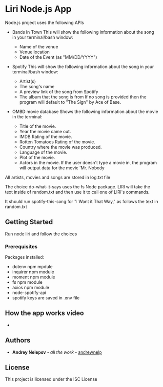 # Liri Node.js App

Node.js project uses the following APIs

* Bands In Town
    This will show the following information about the song in your terminal/bash window:
   * Name of the venue
   * Venue location
   * Date of the Event (as "MM/DD/YYYY")

* Spotify
    This will show the following information about the song in your terminal/bash window:
   * Artist(s)
   * The song's name
   * A preview link of the song from Spotify
   * The album that the song is from
   If no song is provided then the program will default to "The Sign" by Ace of Base.

* OMBD movie database
    Shows the following information about the movie in the terminal:
   * Title of the movie.
   * Year the movie came out.
   * IMDB Rating of the movie.
   * Rotten Tomatoes Rating of the movie.
   * Country where the movie was produced.
   * Language of the movie.
   * Plot of the movie.
   * Actors in the movie.
   If the user doesn't type a movie in, the program will output data for the movie 'Mr. Nobody

All artists, movies and songs are stored in log.txt file

The choice do-what-it-says uses the fs Node package. LIRI will take the text inside of random.txt and then use it to call one of LIRI's commands.

It should run spotify-this-song for "I Want it That Way," as follows the text in random.txt

## Getting Started

Run node liri and follow the choices

### Prerequisites

Packages installed:
* dotenv npm mpdule
* inquirer npm module
* moment npm module
* fs npm module
* axios npm module
* node-spotify-api
* spotify keys are saved in .env file


## How the app works video

* 

## Authors

* **Andrey Nelepov** - *all the work* - [andrewnelp](https://github.com/andrewnelp)

## License

This project is licensed under the ISC License



